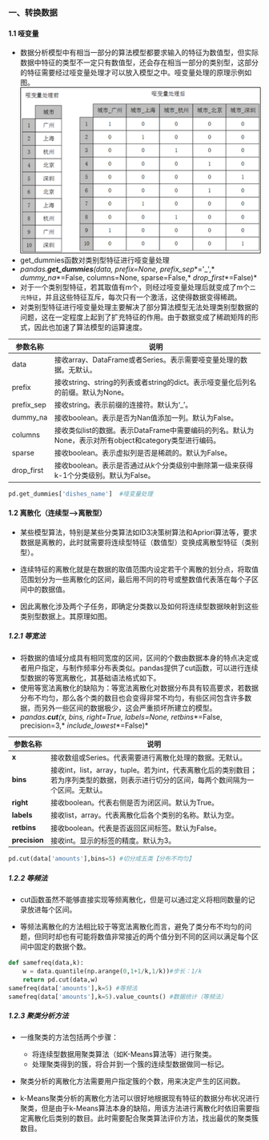 ### 一、转换数据

#### 1.1 哑变量

- 数据分析模型中有相当一部分的算法模型都要求输入的特征为数值型，但实际数据中特征的类型不一定只有数值型，还会存在相当一部分的类别型，这部分的特征需要经过哑变量处理才可以放入模型之中。哑变量处理的原理示例如图。
  ![image-20200312223548296](https://raw.githubusercontent.com/Caiguangnan/ProgrammerToolBox/master/img/20200319124900.png)
- get_dummies函数对类别型特征进行哑变量处理
- *pandas.***get_dummies***(data, prefix=None,* *prefix_sep**='_',* *dummy_na**=False, columns=None, sparse=False,* *drop_first**=False)*
- 对于一个类别型特征，若其取值有m个，则经过哑变量处理后就变成了m个`二元特征`，并且这些特征互斥，每次只有一个激活，这使得数据变得稀疏。
- 对类别型特征进行哑变量处理主要解决了部分算法模型无法处理类别型数据的问题，这在一定程度上起到了扩充特征的作用。由于数据变成了稀疏矩阵的形式，因此也加速了算法模型的运算速度。

| **参数名称** | **说明**                                                     |
| ------------ | ------------------------------------------------------------ |
| data         | 接收array、DataFrame或者Series。表示需要哑变量处理的数据。无默认。 |
| prefix       | 接收string、string的列表或者string的dict。表示哑变量化后列名的前缀。默认为None。 |
| prefix_sep   | 接收string。表示前缀的连接符。默认为‘_’。                    |
| dummy_na     | 接收boolean。表示是否为Nan值添加一列。默认为False。          |
| columns      | 接收类似list的数据。表示DataFrame中需要编码的列名。默认为None，表示对所有object和category类型进行编码。 |
| sparse       | 接收boolean。表示虚拟列是否是稀疏的。默认为False。           |
| drop_first   | 接收boolean。表示是否通过从k个分类级别中删除第一级来获得k-1个分类级别。默认为False。 |

```python
pd.get_dummies['dishes_name']  #哑变量处理
```

#### 1.2 离散化（连续型-->离散型）

- 某些模型算法，特别是某些分类算法如ID3决策树算法和Apriori算法等，要求数据是离散的，此时就需要将连续型特征（数值型）变换成离散型特征（类别型）。

- 连续特征的离散化就是在数据的取值范围内设定若干个离散的划分点，将取值范围划分为一些离散化的区间，最后用不同的符号或整数值代表落在每个子区间中的数据值。

- 因此离散化涉及两个子任务，即确定分类数以及如何将连续型数据映射到这些类别型数据上。其原理如图。

##### 1.2.1 等宽法

- 将数据的值域分成具有相同宽度的区间，区间的个数由数据本身的特点决定或者用户指定，与制作频率分布表类似。pandas提供了cut函数，可以进行连续型数据的等宽离散化，其基础语法格式如下。
- 使用等宽法离散化的缺陷为：等宽法离散化对数据分布具有较高要求，若数据分布不均匀，那么各个类的数目也会变得非常不均匀，有些区间包含许多数据，而另外一些区间的数据极少，这会严重损坏所建立的模型。
- *pandas.***cut***(x, bins, right=True, labels=None,* *retbins**=False, precision=3,* *include_lowest**=False)*

| **参数名称**  | **说明**                                                     |
| ------------- | ------------------------------------------------------------ |
| **x**         | 接收数组或Series。代表需要进行离散化处理的数据。无默认。     |
| **bins**      | 接收int，list，array，tuple。若为int，代表离散化后的类别数目；若为序列类型的数据，则表示进行切分的区间，每两个数间隔为一个区间。无默认。 |
| **right**     | 接收boolean。代表右侧是否为闭区间。默认为True。              |
| **labels**    | 接收list，array。代表离散化后各个类别的名称。默认为空。      |
| **retbins**   | 接收boolean。代表是否返回区间标签。默认为False。             |
| **precision** | 接收int。显示的标签的精度。默认为3。                         |

```python
pd.cut(data['amounts'],bins=5) #切分成五类【分布不均匀】
```

##### 1.2.2 等频法

- cut函数虽然不能够直接实现等频离散化，但是可以通过定义将相同数量的记录放进每个区间。

- 等频法离散化的方法相比较于等宽法离散化而言，避免了类分布不均匀的问题，但同时却也有可能将数值非常接近的两个值分到不同的区间以满足每个区间中固定的数据个数。

```python
def samefreq(data,k):
    w = data.quantile(np.arange(0,1+1/k,1/k))#步长：1/k
    return pd.cut(data,w)
samefreq(data['amounts'],k=5) #等频法
samefreq(data['amounts'],k=5).value_counts() #数据统计（等频法）
```

##### 1.2.3 聚类分析方法

- 一维聚类的方法包括两个步骤：
  - 将连续型数据用聚类算法（如K-Means算法等）进行聚类。
  - 处理聚类得到的簇，将合并到一个簇的连续型数据做同一标记。

- 聚类分析的离散化方法需要用户指定簇的个数，用来决定产生的区间数。

- k-Means聚类分析的离散化方法可以很好地根据现有特征的数据分布状况进行聚类，但是由于k-Means算法本身的缺陷，用该方法进行离散化时依旧需要指定离散化后类别的数目。此时需要配合聚类算法评价方法，找出最优的聚类簇数目。
